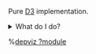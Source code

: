 Pure [D3](https://d3js.org/) implementation.

<details markdown="1">
  <summary>What do I do?</summary>

Stick your data below. Expected in either the CSV format (each line carrying a pair of
`parent,child` or `child,parent`; check the right button below) or JSON (each key being
a parent and corresponding value an array of children
`{parent: [child, child, ...], parent: [...]}`, or a child and corresponding value an
array of parents `{child: [parent, parent, ...], child: [...]}`).

Keep it consistent, no mixing between these formats.

In blue the parent(s), in red the child(ren). Taking the database concepts this was
initially written for, in blue the object(s) the current object depends on, and in red
the object(s) that depend(s) on the current object.

</details>

%[depviz ?module](/hierarchical-edge-bundling/script.js)
